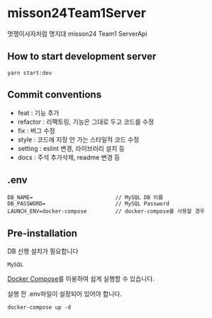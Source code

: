 # misson24Team1Server

멋쟁이사자처럼 명지대 misson24 Team1 ServerApi

## How to start development server

```shell
yarn start:dev
```

## Commit conventions

- feat : 기능 추가
- refactor : 리팩토링, 기능은 그대로 두고 코드를 수정
- fix : 버그 수정
- style : 코드에 지장 안 가는 스타일적 코드 수정
- setting : eslint 변경, 라이브러리 설치 등
- docs : 주석 추가삭제, readme 변경 등

## .env

```
DB_NAME=                          // MySQL DB 이름
DB_PASSWORD=                      // MySQL Password
LAUNCH_ENV=docker-compose         // docker-compose를 사용할 경우
```

## Pre-installation

DB 선행 설치가 필요합니다

```
MySQL
```

[Docker Compose](https://docs.docker.com/compose/)를 이용하여 쉽게 실행할 수 있습니다.

실행 전 .env파일이 설정되어 있어야 합니다.

```shell
docker-compose up -d
```
